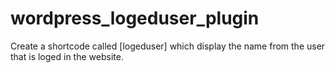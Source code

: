 # wordpress_logeduser_plugin
Create a shortcode called [logeduser] which display the name from the user that is loged in the website.
